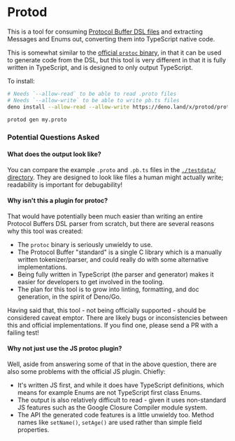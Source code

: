 # Protod

This is a tool for consuming [Protocol Buffer DSL
files](https://developers.google.com/protocol-buffers/docs/proto3) and
extracting Messages and Enums out, converting them into TypeScript native code.

This is somewhat similar to the [official `protoc`
binary](https://github.com/protocolbuffers/protobuf), in that it can be used to
generate code from the DSL, but this tool is very different in that it is fully
written in TypeScript, and is designed to only output TypeScript.

To install:

```sh
# Needs `--allow-read` to be able to read .proto files
# Needs `--allow-write` to be able to write pb.ts files
deno install --allow-read --allow-write https://deno.land/x/protod/protod.ts

protod gen my.proto
```

### Potential Questions Asked

#### What does the output look like?

You can compare the example `.proto` and `.pb.ts` files in the [`./testdata/`
directory](./testdata). They are designed to look like files a human might
actually write; readability is important for debugability!

#### Why isn't this a plugin for protoc?

That would have potentially been much easier than writing an entire Protocol
Buffers DSL parser from scratch, but there are several reasons why this tool
was created:
 
 - The `protoc` binary is seriously unwieldy to use.
 - The Protocol Buffer "standard" is a single C library which is a manually
   written tokenizer/parser, and could really do with some alternative
   implementations.
 - Being fully written in TypeScript (the parser and generator) makes it easier
   for developers to get involved in the tooling.
 - The plan for this tool is to grow into linting, formatting, and doc
   generation, in the spirit of Deno/Go.

Having said that, this tool - not being officially supported - should be
considered caveat emptor. There are likely bugs or inconsistencies between this
and official implementations. If you find one, please send a PR with a failing
test!

#### Why not just use the JS protoc plugin?

Well, aside from answering some of that in the above question, there are also
some problems with the official JS plugin. Chiefly:

 - It's written JS first, and while it does have TypeScript definitions, which
   means for example Enums are not TypeScript first class Enums.
 - The output is also relatively difficult to read - given it uses non-standard
   JS features such as the Google Closure Compiler module system.
 - The API the generated code features is a little unwieldy too. Method names
   like `setName()`, `setAge()` are used rather than simple field properties.
